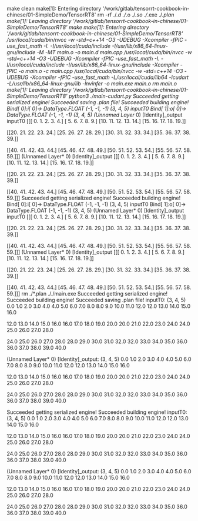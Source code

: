 make clean
make[1]: Entering directory '/work/gitlab/tensorrt-cookbook-in-chinese/01-SimpleDemo/TensorRT8'
rm -rf ./*.d ./*.o ./*.so ./*.exe ./*.plan
make[1]: Leaving directory '/work/gitlab/tensorrt-cookbook-in-chinese/01-SimpleDemo/TensorRT8'
make
make[1]: Entering directory '/work/gitlab/tensorrt-cookbook-in-chinese/01-SimpleDemo/TensorRT8'
/usr/local/cuda/bin/nvcc -w -std=c++14 -O3 -UDEBUG -Xcompiler -fPIC -use_fast_math -I. -I/usr/local/cuda/include -I/usr/lib/x86_64-linux-gnu/include -M -MT main.o -o main.d main.cpp
/usr/local/cuda/bin/nvcc -w -std=c++14 -O3 -UDEBUG -Xcompiler -fPIC -use_fast_math -I. -I/usr/local/cuda/include -I/usr/lib/x86_64-linux-gnu/include -Xcompiler -fPIC -o main.o -c main.cpp
/usr/local/cuda/bin/nvcc -w -std=c++14 -O3 -UDEBUG -Xcompiler -fPIC -use_fast_math -L/usr/local/cuda/lib64 -lcudart -L/usr/lib/x86_64-linux-gnu/lib -lnvinfer -o main.exe main.o
rm main.o
make[1]: Leaving directory '/work/gitlab/tensorrt-cookbook-in-chinese/01-SimpleDemo/TensorRT8'
python3 ./main-cudart.py
Succeeded getting serialized engine!
Succeeded saving .plan file!
Succeeded building engine!
Bind[ 0]:i[ 0]-> DataType.FLOAT (-1, -1, -1) (3, 4, 5) inputT0
Bind[ 1]:o[ 0]-> DataType.FLOAT (-1, -1, -1) (3, 4, 5) (Unnamed Layer* 0) [Identity]_output
inputT0
[[[ 0.  1.  2.  3.  4.]
  [ 5.  6.  7.  8.  9.]
  [10. 11. 12. 13. 14.]
  [15. 16. 17. 18. 19.]]

 [[20. 21. 22. 23. 24.]
  [25. 26. 27. 28. 29.]
  [30. 31. 32. 33. 34.]
  [35. 36. 37. 38. 39.]]

 [[40. 41. 42. 43. 44.]
  [45. 46. 47. 48. 49.]
  [50. 51. 52. 53. 54.]
  [55. 56. 57. 58. 59.]]]
(Unnamed Layer* 0) [Identity]_output
[[[ 0.  1.  2.  3.  4.]
  [ 5.  6.  7.  8.  9.]
  [10. 11. 12. 13. 14.]
  [15. 16. 17. 18. 19.]]

 [[20. 21. 22. 23. 24.]
  [25. 26. 27. 28. 29.]
  [30. 31. 32. 33. 34.]
  [35. 36. 37. 38. 39.]]

 [[40. 41. 42. 43. 44.]
  [45. 46. 47. 48. 49.]
  [50. 51. 52. 53. 54.]
  [55. 56. 57. 58. 59.]]]
Succeeded getting serialized engine!
Succeeded building engine!
Bind[ 0]:i[ 0]-> DataType.FLOAT (-1, -1, -1) (3, 4, 5) inputT0
Bind[ 1]:o[ 0]-> DataType.FLOAT (-1, -1, -1) (3, 4, 5) (Unnamed Layer* 0) [Identity]_output
inputT0
[[[ 0.  1.  2.  3.  4.]
  [ 5.  6.  7.  8.  9.]
  [10. 11. 12. 13. 14.]
  [15. 16. 17. 18. 19.]]

 [[20. 21. 22. 23. 24.]
  [25. 26. 27. 28. 29.]
  [30. 31. 32. 33. 34.]
  [35. 36. 37. 38. 39.]]

 [[40. 41. 42. 43. 44.]
  [45. 46. 47. 48. 49.]
  [50. 51. 52. 53. 54.]
  [55. 56. 57. 58. 59.]]]
(Unnamed Layer* 0) [Identity]_output
[[[ 0.  1.  2.  3.  4.]
  [ 5.  6.  7.  8.  9.]
  [10. 11. 12. 13. 14.]
  [15. 16. 17. 18. 19.]]

 [[20. 21. 22. 23. 24.]
  [25. 26. 27. 28. 29.]
  [30. 31. 32. 33. 34.]
  [35. 36. 37. 38. 39.]]

 [[40. 41. 42. 43. 44.]
  [45. 46. 47. 48. 49.]
  [50. 51. 52. 53. 54.]
  [55. 56. 57. 58. 59.]]]
rm ./*.plan
././main.exe
Succeeded getting serialized engine!
Succeeded building engine!
Succeeded saving .plan file!
inputT0: (3, 4, 5)
 0.0  1.0  2.0  3.0  4.0 
 4.0  5.0  6.0  7.0  8.0 
 8.0  9.0 10.0 11.0 12.0 
12.0 13.0 14.0 15.0 16.0 

12.0 13.0 14.0 15.0 16.0 
16.0 17.0 18.0 19.0 20.0 
20.0 21.0 22.0 23.0 24.0 
24.0 25.0 26.0 27.0 28.0 

24.0 25.0 26.0 27.0 28.0 
28.0 29.0 30.0 31.0 32.0 
32.0 33.0 34.0 35.0 36.0 
36.0 37.0 38.0 39.0 40.0 

(Unnamed Layer* 0) [Identity]_output: (3, 4, 5)
 0.0  1.0  2.0  3.0  4.0 
 4.0  5.0  6.0  7.0  8.0 
 8.0  9.0 10.0 11.0 12.0 
12.0 13.0 14.0 15.0 16.0 

12.0 13.0 14.0 15.0 16.0 
16.0 17.0 18.0 19.0 20.0 
20.0 21.0 22.0 23.0 24.0 
24.0 25.0 26.0 27.0 28.0 

24.0 25.0 26.0 27.0 28.0 
28.0 29.0 30.0 31.0 32.0 
32.0 33.0 34.0 35.0 36.0 
36.0 37.0 38.0 39.0 40.0 

Succeeded getting serialized engine!
Succeeded building engine!
inputT0: (3, 4, 5)
 0.0  1.0  2.0  3.0  4.0 
 4.0  5.0  6.0  7.0  8.0 
 8.0  9.0 10.0 11.0 12.0 
12.0 13.0 14.0 15.0 16.0 

12.0 13.0 14.0 15.0 16.0 
16.0 17.0 18.0 19.0 20.0 
20.0 21.0 22.0 23.0 24.0 
24.0 25.0 26.0 27.0 28.0 

24.0 25.0 26.0 27.0 28.0 
28.0 29.0 30.0 31.0 32.0 
32.0 33.0 34.0 35.0 36.0 
36.0 37.0 38.0 39.0 40.0 

(Unnamed Layer* 0) [Identity]_output: (3, 4, 5)
 0.0  1.0  2.0  3.0  4.0 
 4.0  5.0  6.0  7.0  8.0 
 8.0  9.0 10.0 11.0 12.0 
12.0 13.0 14.0 15.0 16.0 

12.0 13.0 14.0 15.0 16.0 
16.0 17.0 18.0 19.0 20.0 
20.0 21.0 22.0 23.0 24.0 
24.0 25.0 26.0 27.0 28.0 

24.0 25.0 26.0 27.0 28.0 
28.0 29.0 30.0 31.0 32.0 
32.0 33.0 34.0 35.0 36.0 
36.0 37.0 38.0 39.0 40.0 

